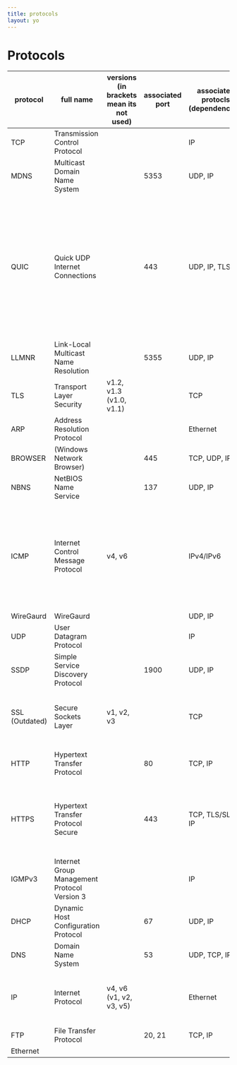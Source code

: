 ```yaml
---
title: protocols
layout: yo
---
```


# Protocols


| protocol       | full name                                    | versions<br>(in brackets mean its not used) | associated <br>port | associated protocls (dependencies) | status | note                                                                                                                             |
| -------------- | -------------------------------------------- | ------------------------------------------- | ------------------- | ---------------------------------- | ------ | -------------------------------------------------------------------------------------------------------------------------------- |
| TCP            | Transmission Control Protocol                |                                             |                     | IP                                 |        |                                                                                                                                  |
| MDNS           | Multicast Domain Name System                 |                                             | 5353                | UDP, IP                            |        |                                                                                                                                  |
| QUIC           | Quick UDP Internet Connections               |                                             | 443                 | UDP, IP, TLS                       |        | QUIC is a new mordern protocol that uses UDP as a base with built in TLS. It aims to find the middle ground between TCP and UDP. |
| LLMNR          | Link-Local Multicast Name Resolution         |                                             | 5355                | UDP, IP                            |        |                                                                                                                                  |
| TLS            | Transport Layer Security                     | v1.2, v1.3<br>(v1.0, v1.1)                  |                     | TCP                                |        |                                                                                                                                  |
| ARP            | Address Resolution Protocol                  |                                             |                     | Ethernet                           |        |                                                                                                                                  |
| BROWSER        | (Windows Network Browser)                    |                                             | 445                 | TCP, UDP, IP                       |        |                                                                                                                                  |
| NBNS           | NetBIOS Name Service                         |                                             | 137                 | UDP, IP                            |        |                                                                                                                                  |
| ICMP           | Internet Control Message Protocol            | v4, v6                                      |                     | IPv4/IPv6                          |        | The default "ICMP" uses IPv4 while "ICMPv6" uses IPv6 - Usually used for sending error messages                                  |
| WireGaurd      | WireGaurd                                    |                                             |                     | UDP, IP                            |        |                                                                                                                                  |
| UDP            | User Datagram Protocol                       |                                             |                     | IP                                 |        |                                                                                                                                  |
| SSDP           | Simple Service Discovery Protocol            |                                             | 1900                | UDP, IP                            |        |                                                                                                                                  |
| SSL (Outdated) | Secure Sockets Layer                         | v1, v2, v3                                  |                     | TCP                                |        | Outdated, insecure and orignal version of TLS.                                                                                   |
| HTTP           | Hypertext Transfer Protocol                  |                                             | 80                  | TCP, IP                            |        | Web -Legacy unsecure version.                                                                                                    |
| HTTPS          | Hypertext Transfer Protocol Secure           |                                             | 443                 | TCP, TLS/SLL, IP                   |        | Web - uses TLS/SSL for transmit data with end to end encryption                                                                  |
| IGMPv3         | Internet Group Management Protocol Version 3 |                                             |                     | IP                                 |        |                                                                                                                                  |
| DHCP           | Dynamic Host Configuration Protocol          |                                             | 67                  | UDP, IP                            |        |                                                                                                                                  |
| DNS            | Domain Name System                           |                                             | 53                  | UDP, TCP, IP                       |        |                                                                                                                                  |
| IP             | Internet Protocol                            | v4, v6 <br>(v1, v2, v3, v5)                 |                     | Ethernet                           |        | Mainly IPv4 and IPv6 are used in modern day.                                                                                     |
| FTP            | File Transfer Protocol                       |                                             | 20, 21              | TCP, IP                            |        |                                                                                                                                  |
| Ethernet       |                                              |                                             |                     |                                    |        |                                                                                                                                  |
